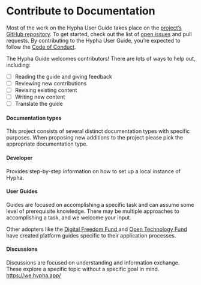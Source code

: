# Contribute to Documentation

Most of the work on the Hypha User Guide takes place on the [project’s GitHub repository](https://github.com/HyphaApp/hypha-docs/). To get started, check out the list of [open issues](https://github.com/HyphaApp/hypha-docs/issues) and pull requests. By contributing to the Hypha User Guide, you’re expected to follow the [Code of Conduct](https://docs.hypha.app/contributors/codeofconduct).

The Hypha Guide welcomes contributors! There are lots of ways to help out, including:

* [ ] Reading the guide and giving feedback
* [ ] Reviewing new contributions
* [ ] Revising existing content
* [ ] Writing new content
* [ ] Translate the guide

#### Documentation types

This project consists of several distinct documentation types with specific purposes. When proposing new additions to the project please pick the appropriate documentation type.

#### Developer

Provides step-by-step information on how to set up a local instance of Hypha.

#### User Guides

Guides are focused on accomplishing a specific task and can assume some level of prerequisite knowledge. There may be multiple approaches to accomplishing a task, and we welcome your input.

Other adopters like the [Digital Freedom Fund ](https://apply.hypha.digitalfreedomfund.org/)and [Open Technology Fund](https://guide.opentech.fund/application-platform-guidance) have created platform guides specific to their application processes.

#### Discussions

Discussions are focused on understanding and information exchange. These explore a specific topic without a specific goal in mind. https://we.hypha.app/
